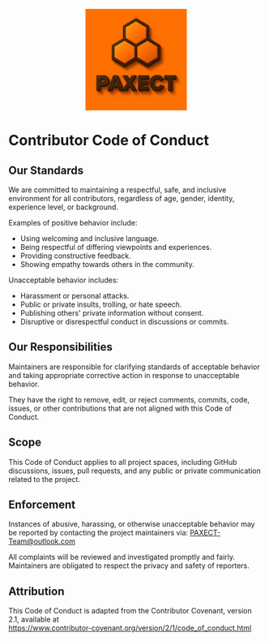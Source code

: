 <p align="center">
  <img src="docs/ChatGPT%20Image%202%20okt%202025,%2022_22_22.png" alt="PAXECT logo" width="200"/>
</p>


# Contributor Code of Conduct

## Our Standards

We are committed to maintaining a respectful, safe, and inclusive environment for all contributors, regardless of age, gender, identity, experience level, or background.

Examples of positive behavior include:
- Using welcoming and inclusive language.
- Being respectful of differing viewpoints and experiences.
- Providing constructive feedback.
- Showing empathy towards others in the community.

Unacceptable behavior includes:
- Harassment or personal attacks.
- Public or private insults, trolling, or hate speech.
- Publishing others' private information without consent.
- Disruptive or disrespectful conduct in discussions or commits.

## Our Responsibilities

Maintainers are responsible for clarifying standards of acceptable behavior and taking appropriate corrective action in response to unacceptable behavior.

They have the right to remove, edit, or reject comments, commits, code, issues, or other contributions that are not aligned with this Code of Conduct.

## Scope

This Code of Conduct applies to all project spaces, including GitHub discussions, issues, pull requests, and any public or private communication related to the project.

## Enforcement

Instances of abusive, harassing, or otherwise unacceptable behavior may be reported by contacting the project maintainers via:
PAXECT-Team@outlook.com 

All complaints will be reviewed and investigated promptly and fairly.  
Maintainers are obligated to respect the privacy and safety of reporters.

## Attribution

This Code of Conduct is adapted from the Contributor Covenant, version 2.1, available at  
https://www.contributor-covenant.org/version/2/1/code_of_conduct.html
